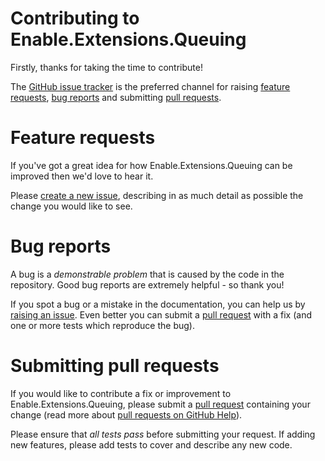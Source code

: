 # Contributing to Enable.Extensions.Queuing

Firstly, thanks for taking the time to contribute!

The [GitHub issue tracker] is the preferred channel for raising
[feature requests], [bug reports] and submitting [pull requests].

# Feature requests

If you've got a great idea for how Enable.Extensions.Queuing can be
improved then we'd love to hear it.

Please [create a new issue][raising an issue], describing in as much
detail as possible the change you would like to see.

# Bug reports

A bug is a *demonstrable problem* that is caused by the code in the repository.
Good bug reports are extremely helpful - so thank you!

If you spot a bug or a mistake in the documentation, you can help us by
[raising an issue]. Even better you can submit a [pull request][pull requests]
with a fix (and one or more tests which reproduce the bug).

# Submitting pull requests

If you would like to contribute a fix or improvement to
Enable.Extensions.Queuing, please submit a [pull request][pull requests]
containing your change (read more about [pull requests on GitHub Help]).

Please ensure that *all tests pass* before submitting your request.
If adding new features, please add tests to cover and describe any new code.

[feature requests]: #feature-requests
[bug reports]: #bug-reports
[pull requests]: #submitting-pull-requests
[GitHub issue tracker]: https://github.com/EnableSoftware/Enable.Extensions.Queuing/issues
[raising an issue]: https://github.com/EnableSoftware/Enable.Extensions.Queuing/issues/new
[pull requests on GitHub Help]: https://help.github.com/articles/about-pull-requests/
